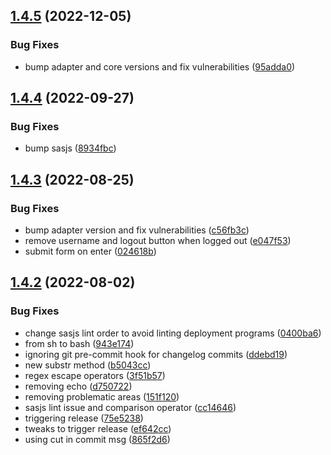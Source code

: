 ## [1.4.5](https://github.com/sasjs/react-seed-app/compare/v1.4.4...v1.4.5) (2022-12-05)


### Bug Fixes

* bump adapter and core versions and fix vulnerabilities ([95adda0](https://github.com/sasjs/react-seed-app/commit/95adda036fa68e2c77ba83096fd09a5b1a07f407))

## [1.4.4](https://github.com/sasjs/react-seed-app/compare/v1.4.3...v1.4.4) (2022-09-27)


### Bug Fixes

* bump sasjs ([8934fbc](https://github.com/sasjs/react-seed-app/commit/8934fbc226f910582116ce369d94005c1bb000eb))

## [1.4.3](https://github.com/sasjs/react-seed-app/compare/v1.4.2...v1.4.3) (2022-08-25)


### Bug Fixes

* bump adapter version and fix vulnerabilities ([c56fb3c](https://github.com/sasjs/react-seed-app/commit/c56fb3c52a80caa7afe0bfbd88302c1cd4ad5a27))
* remove username and logout button when logged out ([e047f53](https://github.com/sasjs/react-seed-app/commit/e047f5361db8e11bda78bd0efd577b364e7b6277))
* submit form on enter ([024618b](https://github.com/sasjs/react-seed-app/commit/024618be3121be0a5154011d0847a52c33337270))

## [1.4.2](https://github.com/sasjs/react-seed-app/compare/v1.4.1...v1.4.2) (2022-08-02)


### Bug Fixes

* change sasjs lint order to avoid linting deployment programs ([0400ba6](https://github.com/sasjs/react-seed-app/commit/0400ba6b9d8d668154feae57c77e55ca35802b8f))
* from sh to bash ([943e174](https://github.com/sasjs/react-seed-app/commit/943e1740a9f94d7609e7f9feef62ee353d9ece95))
* ignoring git pre-commit hook for changelog commits ([ddebd19](https://github.com/sasjs/react-seed-app/commit/ddebd19a1e0404e1349fb5bf55fec307ae065a7d))
* new substr method ([b5043cc](https://github.com/sasjs/react-seed-app/commit/b5043cc25857774bc11cd945b7214d5fd8a49cdb))
* regex escape operators ([3f51b57](https://github.com/sasjs/react-seed-app/commit/3f51b5748b0f9bfa5a730ce40e0aadca4edfca22))
* removing echo ([d750722](https://github.com/sasjs/react-seed-app/commit/d7507228babae87675a37299038b70a60ab0b1c8))
* removing problematic areas ([151f120](https://github.com/sasjs/react-seed-app/commit/151f12055cb7152b1771b3f4c1de076a23e16c53))
* sasjs lint issue and comparison operator ([cc14646](https://github.com/sasjs/react-seed-app/commit/cc1464642b0ace7452a3e112e5addad44f14f195))
* triggering release ([75e5238](https://github.com/sasjs/react-seed-app/commit/75e52382fce7c970405242bb049df5fe9c442d14))
* tweaks to trigger release ([ef642cc](https://github.com/sasjs/react-seed-app/commit/ef642cc307d5043437c3c4cba78bc908841a5632))
* using cut in commit msg ([865f2d6](https://github.com/sasjs/react-seed-app/commit/865f2d67ca82a5af0542a92e9905fa1c15fad766))
